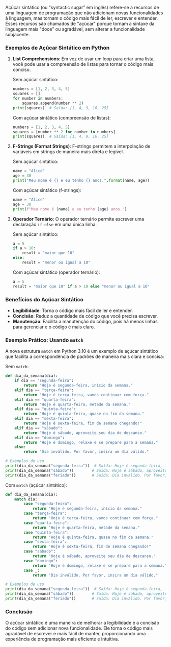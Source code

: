 Açúcar sintático (ou "syntactic sugar" em inglês) refere-se a recursos de uma linguagem de programação que não adicionam novas funcionalidades à linguagem, mas tornam o código mais fácil de ler, escrever e entender. Esses recursos são chamados de "açúcar" porque tornam a sintaxe da linguagem mais "doce" ou agradável, sem alterar a funcionalidade subjacente.

### Exemplos de Açúcar Sintático em Python

1. **List Comprehensions**:
   Em vez de usar um loop para criar uma lista, você pode usar a compreensão de listas para tornar o código mais conciso.

   Sem açúcar sintático:
   ```python
   numbers = [1, 2, 3, 4, 5]
   squares = []
   for number in numbers:
       squares.append(number ** 2)
   print(squares)  # Saída: [1, 4, 9, 16, 25]
   ```

   Com açúcar sintático (compreensão de listas):
   ```python
   numbers = [1, 2, 3, 4, 5]
   squares = [number ** 2 for number in numbers]
   print(squares)  # Saída: [1, 4, 9, 16, 25]
   ```

2. **F-Strings (Format Strings)**:
   F-strings permitem a interpolação de variáveis em strings de maneira mais direta e legível.

   Sem açúcar sintático:
   ```python
   name = "Alice"
   age = 30
   print("Meu nome é {} e eu tenho {} anos.".format(name, age))
   ```

   Com açúcar sintático (f-strings):
   ```python
   name = "Alice"
   age = 30
   print(f"Meu nome é {name} e eu tenho {age} anos.")
   ```

3. **Operador Ternário**:
   O operador ternário permite escrever uma declaração `if-else` em uma única linha.

   Sem açúcar sintático:
   ```python
   a = 5
   if a > 10:
       result = "maior que 10"
   else:
       result = "menor ou igual a 10"
   ```

   Com açúcar sintático (operador ternário):
   ```python
   a = 5
   result = "maior que 10" if a > 10 else "menor ou igual a 10"
   ```

### Benefícios do Açúcar Sintático

- **Legibilidade**: Torna o código mais fácil de ler e entender.
- **Concisão**: Reduz a quantidade de código que você precisa escrever.
- **Manutenção**: Facilita a manutenção do código, pois há menos linhas para gerenciar e o código é mais claro.

### Exemplo Prático: Usando `match`

A nova estrutura `match` em Python 3.10 é um exemplo de açúcar sintático que facilita a correspondência de padrões de maneira mais clara e concisa:

Sem `match`:
```python
def dia_da_semana(dia):
    if dia == "segunda-feira":
        return "Hoje é segunda-feira, início da semana."
    elif dia == "terça-feira":
        return "Hoje é terça-feira, vamos continuar com força."
    elif dia == "quarta-feira":
        return "Hoje é quarta-feira, metade da semana."
    elif dia == "quinta-feira":
        return "Hoje é quinta-feira, quase no fim da semana."
    elif dia == "sexta-feira":
        return "Hoje é sexta-feira, fim de semana chegando!"
    elif dia == "sábado":
        return "Hoje é sábado, aproveite seu dia de descanso."
    elif dia == "domingo":
        return "Hoje é domingo, relaxe e se prepare para a semana."
    else:
        return "Dia inválido. Por favor, insira um dia válido."

# Exemplos de uso
print(dia_da_semana("segunda-feira"))  # Saída: Hoje é segunda-feira, início da semana.
print(dia_da_semana("sábado"))        # Saída: Hoje é sábado, aproveite seu dia de descanso.
print(dia_da_semana("feriado"))       # Saída: Dia inválido. Por favor, insira um dia válido.
```

Com `match` (açúcar sintático):
```python
def dia_da_semana(dia):
    match dia:
        case "segunda-feira":
            return "Hoje é segunda-feira, início da semana."
        case "terça-feira":
            return "Hoje é terça-feira, vamos continuar com força."
        case "quarta-feira":
            return "Hoje é quarta-feira, metade da semana."
        case "quinta-feira":
            return "Hoje é quinta-feira, quase no fim da semana."
        case "sexta-feira":
            return "Hoje é sexta-feira, fim de semana chegando!"
        case "sábado":
            return "Hoje é sábado, aproveite seu dia de descanso."
        case "domingo":
            return "Hoje é domingo, relaxe e se prepare para a semana."
        case _:
            return "Dia inválido. Por favor, insira um dia válido."

# Exemplos de uso
print(dia_da_semana("segunda-feira"))  # Saída: Hoje é segunda-feira, início da semana.
print(dia_da_semana("sábado"))        # Saída: Hoje é sábado, aproveite seu dia de descanso.
print(dia_da_semana("feriado"))       # Saída: Dia inválido. Por favor, insira um dia válido.
```

### Conclusão

O açúcar sintático é uma maneira de melhorar a legibilidade e a concisão do código sem adicionar nova funcionalidade. Ele torna o código mais agradável de escrever e mais fácil de manter, proporcionando uma experiência de programação mais eficiente e intuitiva.